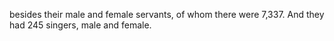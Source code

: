besides their male and female servants, of whom there were 7,337. And they had 245 singers, male and female.
